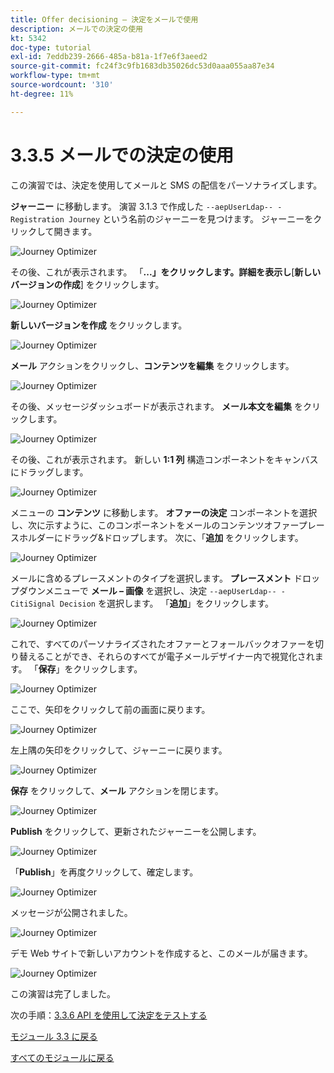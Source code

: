 ```yaml
---
title: Offer decisioning – 決定をメールで使用
description: メールでの決定の使用
kt: 5342
doc-type: tutorial
exl-id: 7eddb239-2666-485a-b81a-1f7e6f3aeed2
source-git-commit: fc24f3c9fb1683db35026dc53d0aaa055aa87e34
workflow-type: tm+mt
source-wordcount: '310'
ht-degree: 11%

---
```


# 3.3.5 メールでの決定の使用

この演習では、決定を使用してメールと SMS の配信をパーソナライズします。

**ジャーニー** に移動します。 演習 3.1.3 で作成した `--aepUserLdap-- - Registration Journey` という名前のジャーニーを見つけます。 ジャーニーをクリックして開きます。

![Journey Optimizer](./images/emailoffer1.png)

その後、これが表示されます。 「**...」をクリックします。詳細を表示し**[**新しいバージョンの作成**] をクリックします。

![Journey Optimizer](./images/journey1.png)

**新しいバージョンを作成** をクリックします。

![Journey Optimizer](./images/journey2.png)

**メール** アクションをクリックし、**コンテンツを編集** をクリックします。

![Journey Optimizer](./images/journey3.png)

その後、メッセージダッシュボードが表示されます。 **メール本文を編集** をクリックします。

![Journey Optimizer](./images/emailoffer2.png)

その後、これが表示されます。 新しい **1:1 列** 構造コンポーネントをキャンバスにドラッグします。

![Journey Optimizer](./images/emailoffer6.png)

メニューの **コンテンツ** に移動します。 **オファーの決定** コンポーネントを選択し、次に示すように、このコンポーネントをメールのコンテンツオファープレースホルダーにドラッグ&amp;ドロップします。 次に、「**追加** をクリックします。

![Journey Optimizer](./images/emailoffer7.png)

メールに含めるプレースメントのタイプを選択します。 **プレースメント** ドロップダウンメニューで **メール – 画像** を選択し、決定 `--aepUserLdap-- - CitiSignal Decision` を選択します。 「**追加**」をクリックします。

![Journey Optimizer](./images/emailoffer8.png)

これで、すべてのパーソナライズされたオファーとフォールバックオファーを切り替えることができ、それらのすべてが電子メールデザイナー内で視覚化されます。 「**保存**」をクリックします。

![Journey Optimizer](./images/emailoffer9.png)

ここで、矢印をクリックして前の画面に戻ります。

![Journey Optimizer](./images/emailoffer13.png)

左上隅の矢印をクリックして、ジャーニーに戻ります。

![Journey Optimizer](./images/emailoffer14.png)

**保存** をクリックして、**メール** アクションを閉じます。

![Journey Optimizer](./images/emailoffer14a.png)

**Publish** をクリックして、更新されたジャーニーを公開します。

![Journey Optimizer](./images/emailoffer14b.png)

「**Publish**」を再度クリックして、確定します。

![Journey Optimizer](./images/emailoffer15.png)

メッセージが公開されました。

![Journey Optimizer](./images/emailoffer16.png)

デモ Web サイトで新しいアカウントを作成すると、このメールが届きます。

![Journey Optimizer](./images/emailoffer17.png)

この演習は完了しました。

次の手順：[3.3.6 API を使用して決定をテストする ](./ex6.md)

[モジュール 3.3 に戻る](./offer-decisioning.md)

[すべてのモジュールに戻る](./../../../overview.md)
